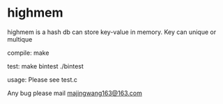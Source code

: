 # highmem
highmem is a hash db can store key-value in memory. Key can unique or multique

compile:
make

test:
make bintest
./bintest

usage:
Please see test.c

Any bug please mail majingwang163@163.com

